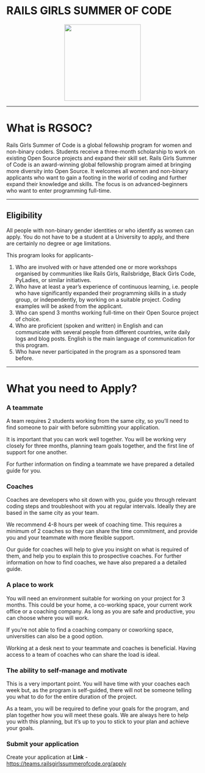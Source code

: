 # RAILS GIRLS SUMMER OF CODE

<p align="center">
     <img width =200 height =200 src="https://user-images.githubusercontent.com/70138703/137576138-ad7262cb-776c-4609-9241-5a3c7af8258b.png" /></p>
 
<hr>
<h1> What is RGSOC?</h1>
<p>Rails Girls Summer of Code is a global fellowship program for women and non-binary coders. Students receive a three-month scholarship to work on existing Open Source projects and expand their skill set.
     Rails Girls Summer of Code is an award-winning global fellowship program aimed at bringing more diversity into Open Source. It welcomes all women and non-binary applicants who want to gain a footing in the world of coding and further expand their knowledge and skills. The focus is on advanced-beginners who want to enter programming full-time.</p>

<hr>
<h2>  Eligibility</h2>
<p>All people with non-binary gender identities or who identify as women can apply. You do not have to be a student at a University to apply, and there are certainly no degree or age limitations.

This program looks for applicants-
<ol>
<li>Who are involved with or have attended one or more workshops organised by communities like Rails Girls, Railsbridge, Black Girls Code, PyLadies, or similar initiatives.</li>
<li>Who have at least a year’s experience of continuous learning, i.e. people who have significantly expanded their programming skills in a study group, or independently, by working on a suitable project. Coding examples will be asked from the applicant.</li>
<li>Who can spend 3 months working full-time on their Open Source project of choice.</li>
<li>Who are proficient (spoken and written) in English and can communicate with several people from different countries, write daily logs and blog posts. English is the main language of communication for this program.</li>
<li>Who have never participated in the program as a sponsored team before.</li>
</ol>

<hr>
<h1>What you need to Apply?</h1>

### A teammate
A team requires 2 students working from the same city, so you’ll need to find someone to pair with before submitting your application.

It is important that you can work well together. You will be working very closely for three months, planning team goals together, and the first line of support for one another.

For further information on finding a teammate we have prepared a detailed guide for you.

### Coaches
Coaches are developers who sit down with you, guide you through relevant coding steps and troubleshoot with you at regular intervals. Ideally they are based in the same city as your team.

We recommend 4-8 hours per week of coaching time. This requires a minimum of 2 coaches so they can share the time commitment, and provide you and your teammate with more flexible support.

Our guide for coaches will help to give you insight on what is required of them, and help you to explain this to prospective coaches. For further information on how to find coaches, we have also prepared a a detailed guide.

### A place to work
You will need an environment suitable for working on your project for 3 months. This could be your home, a co-working space, your current work office or a coaching company. As long as you are safe and productive, you can choose where you will work.

If you’re not able to find a coaching company or coworking space, universities can also be a good option.

Working at a desk next to your teammate and coaches is beneficial. Having access to a team of coaches who can share the load is ideal.

### The ability to self-manage and motivate
This is a very important point. You will have time with your coaches each week but, as the program is self-guided, there will not be someone telling you what to do for the entire duration of the project.

As a team, you will be required to define your goals for the program, and plan together how you will meet these goals. We are always here to help you with this planning, but it’s up to you to stick to your plan and achieve your goals.
<br>
### Submit your application
Create your application at   **Link** -https://teams.railsgirlssummerofcode.org/apply

